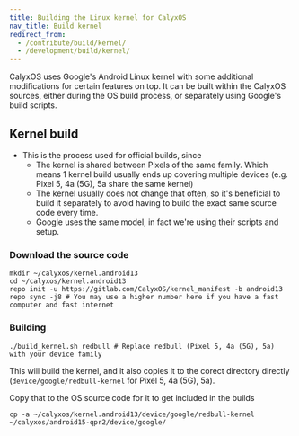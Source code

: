 ```yaml
---
title: Building the Linux kernel for CalyxOS
nav_title: Build kernel
redirect_from:
  - /contribute/build/kernel/
  - /development/build/kernel/
---
```


CalyxOS uses Google's Android Linux kernel with some additional modifications for certain features on top. It can be built within the CalyxOS sources, either during the OS build process, or separately using Google's build scripts.

## Kernel build
* This is the process used for official builds, since
  * The kernel is shared between Pixels of the same family. Which means 1 kernel build usually ends up covering multiple devices (e.g. Pixel 5, 4a (5G), 5a share the same kernel)
  * The kernel usually does not change that often, so it's beneficial to build it separately to avoid having to build the exact same source code every time.
  * Google uses the same model, in fact we're using their scripts and setup.

### Download the source code

```shell
mkdir ~/calyxos/kernel.android13
cd ~/calyxos/kernel.android13
repo init -u https://gitlab.com/CalyxOS/kernel_manifest -b android13
repo sync -j8 # You may use a higher number here if you have a fast computer and fast internet
```

### Building


```shell
./build_kernel.sh redbull # Replace redbull (Pixel 5, 4a (5G), 5a) with your device family
```

This will build the kernel, and it also copies it to the corect directory directly (`device/google/redbull-kernel` for Pixel 5, 4a (5G), 5a).

Copy that to the OS source code for it to get included in the builds

```shell
cp -a ~/calyxos/kernel.android13/device/google/redbull-kernel ~/calyxos/android15-qpr2/device/google/
```
